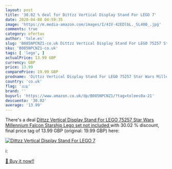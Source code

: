 ```yaml
---
layout: post
title: '30.02 % deal for Dittzz Vertical Display Stand For LEGO 7'
date: 2020-04-08 04:59:35
image: 'https://m.media-amazon.com/images/I/41V-42EDlbL._SL400_.jpg'
comments: true
category: ofertas
author: 'tole.es'
slug: 'B085NPCNZ1-co.uk Dittzz Vertical Display Stand For LEGO 75257 Star Wars...'
sku: 'B085NPCNZ1-co.uk'
tags: [ 'lego', ]
actualPrice: 13.99 GBP
currency: GBP
price: 13.99
comparePrice: 19.99 GBP
prodname: 'Dittzz Vertical Display Stand For LEGO 75257 Star Wars Millennium Falcon Starship  Lego set not included '
country: 'co.uk'
flag: '🇬🇧'
brand: ''
buyurl: 'https://www.amazon.co.uk/dp/B085NPCNZ1/?tag=tolees0a-21'
descuento: '30.02'
average: '13.99'
---
```


There's a deal [Dittzz Vertical Display Stand For LEGO 75257 Star Wars Millennium Falcon Starship  Lego set not included ](https://www.amazon.co.uk/dp/B085NPCNZ1/?tag=tolees0a-21)  with  30.02 % discount, final price tag of  13.99 GBP (original: 19.99 GBP) here:

[![Dittzz Vertical Display Stand For LEGO 7](https://m.media-amazon.com/images/I/41V-42EDlbL._SL400_.jpg)](https://www.amazon.co.uk/dp/B085NPCNZ1/?tag=tolees0a-21)

ℹ️:


[🛒 Buy it now!!](https://www.amazon.co.uk/dp/B085NPCNZ1/?tag=tolees0a-21)
